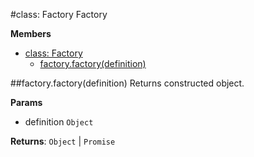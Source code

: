 <a name="Factory"></a>
#class: Factory
Factory

**Members**

* [class: Factory](#Factory)
  * [factory.factory(definition)](#Factory#factory)

<a name="Factory#factory"></a>
##factory.factory(definition)
Returns constructed object.

**Params**

- definition `Object`  

**Returns**: `Object` | `Promise`  
